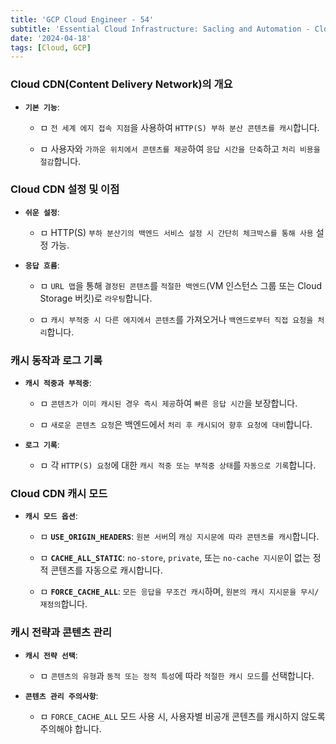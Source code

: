 ```yaml
---
title: 'GCP Cloud Engineer - 54'
subtitle: 'Essential Cloud Infrastructure: Sacling and Automation - Cloud CDN'
date: '2024-04-18'
tags: [Cloud, GCP]
---
```


### **Cloud CDN(Content Delivery Network)의 개요**

- **`기본 기능`**:
  
  - ㅁ `전 세계 에지 접속 지점`을 사용하여 `HTTP(S) 부하 분산 콘텐츠를 캐시`합니다.
  
  - ㅁ 사용자와 `가까운 위치에서 콘텐츠를 제공`하여 `응답 시간을 단축`하고 `처리 비용을 절감`합니다.

### **Cloud CDN 설정 및 이점**

- **`쉬운 설정`**:
  
  - ㅁ HTTP(S) `부하 분산기의 백엔드 서비스 설정 시 간단히 체크박스를 통해 사용` 설정 가능.

- **`응답 흐름`**:
  
  - ㅁ `URL 맵`을 통해 `결정된 콘텐츠`를 `적절한 백엔드`(VM 인스턴스 그룹 또는 Cloud Storage 버킷)로 `라우팅`합니다.
  
  - ㅁ `캐시 부적중 시 다른 에지에서 콘텐츠`를 가져오거나 `백엔드로부터 직접 요청을 처리`합니다.

### **캐시 동작과 로그 기록**

- **`캐시 적중과 부적중`**:
  
  - ㅁ `콘텐츠가 이미 캐시된 경우 즉시 제공`하여 `빠른 응답 시간`을 보장합니다.
  
  - ㅁ `새로운 콘텐츠 요청`은 백엔드에서 `처리 후 캐시되어 향후 요청에 대비`합니다.

- **`로그 기록`**:
  
  - ㅁ 각 `HTTP(S) 요청`에 대한 `캐시 적중 또는 부적중 상태`를 `자동으로 기록`합니다.

### **Cloud CDN 캐시 모드**

- **`캐시 모드 옵션`**:
  
  
  - ㅁ **`USE_ORIGIN_HEADERS`**: `원본 서버`의 `캐싱 지시문에 따라 콘텐츠를 캐시`합니다.
  
  
  - ㅁ **`CACHE_ALL_STATIC`**: `no-store`, `private`, 또는 `no-cache 지시문`이 없는 정적 콘텐츠를 자동으로 캐시합니다.
  
  
  - ㅁ **`FORCE_CACHE_ALL`**: `모든 응답을 무조건 캐시`하며, `원본의 캐시 지시문을 무시/재정의`합니다.

### **캐시 전략과 콘텐츠 관리**

- **`캐시 전략 선택`**:
  
  - ㅁ `콘텐츠의 유형`과 `동적 또는 정적 특성`에 따라 `적절한 캐시 모드`를 선택합니다.

- **`콘텐츠 관리 주의사항`**:
  
  - ㅁ `FORCE_CACHE_ALL` 모드 사용 시, 사용자별 비공개 콘텐츠를 캐시하지 않도록 주의해야 합니다.